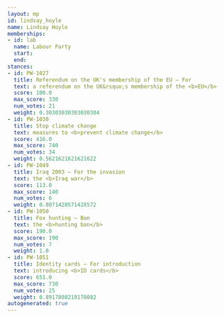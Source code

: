 ```yaml
---
layout: mp
id: lindsay_hoyle
name: Lindsay Hoyle
memberships:
- id: lab
  name: Labour Party
  start: 
  end: 
stances:
- id: PW-1027
  title: Referendum on the UK's membership of the EU — For
  text: a referendum on the UK&rsquo;s membership of the <b>EU</b>
  score: 100.0
  max_score: 330
  num_votes: 21
  weight: 0.30303030303030304
- id: PW-1030
  title: Stop climate change
  text: measures to <b>prevent climate change</b>
  score: 416.0
  max_score: 740
  num_votes: 34
  weight: 0.5621621621621622
- id: PW-1049
  title: Iraq 2003 — For the invasion
  text: the <b>Iraq war</b>
  score: 113.0
  max_score: 140
  num_votes: 6
  weight: 0.8071428571428572
- id: PW-1050
  title: Fox hunting — Ban
  text: the <b>hunting ban</b>
  score: 190.0
  max_score: 190
  num_votes: 7
  weight: 1.0
- id: PW-1051
  title: Identity cards — For introduction
  text: introducing <b>ID cards</b>
  score: 651.0
  max_score: 730
  num_votes: 25
  weight: 0.8917808219178082
autogenerated: true
---
```

